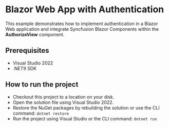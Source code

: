 # Blazor Web App with Authentication

This example demonstrates how to implement authentication in a Blazor Web application and integrate Syncfusion Blazor Components within the **AuthorizeView** component.

## Prerequisites

* Visual Studio 2022
* .NET9 SDK

## How to run the project

* Checkout this project to a location on your disk.
* Open the solution file using Visual Studio 2022.
* Restore the NuGet packages by rebuilding the solution or use the CLI command:
`dotnet restore`
* Run the project using Visual Studio or the CLI command:
`dotnet run`